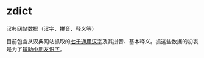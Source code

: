 # zdict

汉典网站数据（汉字、拼音、释义等）

目前包含从汉典网站抓取的[七千通用汉字](https://www.zdic.net/zd/zb/ty/)及其拼音、基本释义。抓这些数据的初衷是为了[辅助小朋友识字](https://yihui.org/cn/kids/2021/02/chars/)。

